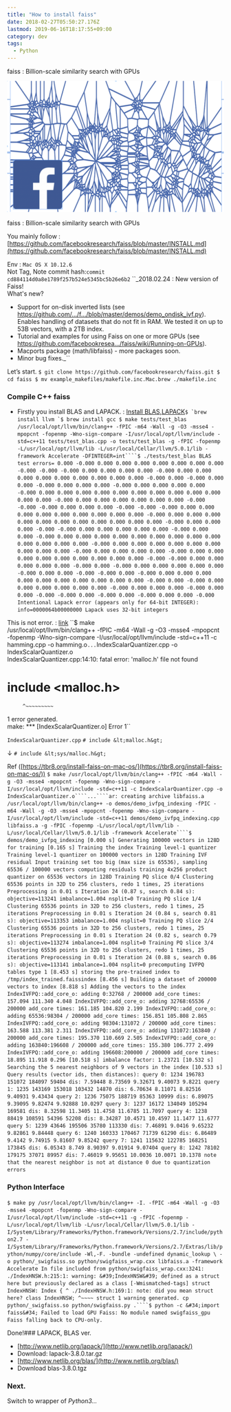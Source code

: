 ```yaml
---
title: "How to install faiss"
date: 2018-02-27T05:50:27.176Z
lastmod: 2019-06-16T18:17:55+09:00
category: dev
tags:
  - Python
---
```


faiss : Billion-scale similarity search with GPUs

![image](/posts/2018-02-27_how-to-install-faiss/images/1.png)

faiss : Billion-scale similarity search with GPUs

You mainly follow : [https://github.com/facebookresearch/faiss/blob/master/INSTALL.md](https://github.com/facebookresearch/faiss/blob/master/INSTALL.md)

Env : `Mac OS X 10.12.6`  
Not Tag, Note commit hash:`commit cd884114d0a8e1789f257b524e5345bc5b26e6b2`
``\_2018.02.24 : New version of Faiss!  
What&#39;s new?

- Support for on-disk inverted lists (see https://github.com/…/f…/blob/master/demos/demo_ondisk_ivf.py). Enables handling of datasets that do not fit in RAM. We tested it on up to 53B vectors, with a 2TB index.
- Tutorial and examples for using Faiss on one or more GPUs (see https://github.com/facebookresea…/faiss/wiki/Running-on-GPUs).
- Macports package (math/libfaiss) - more packages soon.
- Minor bug fixes.\_``

Let’s start.
`$ git clone https://github.com/facebookresearch/faiss.git $ cd faiss $ mv example_makefiles/makefile.inc.Mac.brew ./makefile.inc`

### Compile C++ faiss

- Firstly you install BLAS and LAPACK. : [Install BLAS,LAPACK](https://pheiter.wordpress.com/2012/09/04/howto-installing-lapack-and-blas-on-mac-os/)`` $ `brew install llvm `$ brew install gcc $ make tests/test_blas /usr/local/opt/llvm/bin/clang++ -fPIC -m64 -Wall -g -O3 -msse4 -mpopcnt -fopenmp -Wno-sign-compare -I/usr/local/opt/llvm/include -std=c++11 tests/test_blas.cpp -o tests/test_blas -g -fPIC -fopenmp -L/usr/local/opt/llvm/lib -L/usr/local/Cellar/llvm/5.0.1/lib -framework Accelerate -DFINTEGER=int````$ ./tests/test_blas BLAS test errors= 0.000 -0.000 0.000 0.000 0.000 0.000 0.000 0.000 0.000 -0.000 -0.000 -0.000 0.000 0.000 0.000 0.000 -0.000 0.000 0.000 0.000 0.000 0.000 0.000 0.000 0.000 0.000 -0.000 0.000 -0.000 0.000 0.000 -0.000 0.000 0.000 0.000 -0.000 0.000 0.000 0.000 0.000 -0.000 0.000 0.000 0.000 0.000 0.000 0.000 0.000 0.000 0.000 0.000 0.000 0.000 -0.000 0.000 0.000 0.000 0.000 0.000 0.000 -0.000 -0.000 -0.000 0.000 0.000 0.000 -0.000 -0.000 -0.000 0.000 0.000 0.000 0.000 0.000 0.000 0.000 0.000 0.000 -0.000 0.000 0.000 0.000 0.000 0.000 0.000 0.000 0.000 0.000 0.000 0.000 -0.000 0.000 0.000 0.000 -0.000 -0.000 0.000 0.000 0.000 0.000 0.000 -0.000 0.000 0.000 -0.000 0.000 0.000 0.000 0.000 0.000 0.000 0.000 0.000 0.000 0.000 0.000 0.000 0.000 -0.000 0.000 0.000 0.000 0.000 0.000 0.000 0.000 0.000 0.000 -0.000 0.000 0.000 0.000 0.000 -0.000 0.000 0.000 0.000 0.000 0.000 0.000 0.000 0.000 0.000 -0.000 -0.000 0.000 0.000 0.000 0.000 0.000 -0.000 0.000 -0.000 0.000 0.000 0.000 0.000 0.000 -0.000 0.000 0.000 -0.000 -0.000 0.000 -0.000 0.000 0.000 0.000 0.000 0.000 0.000 0.000 0.000 0.000 0.000 -0.000 0.000 -0.000 0.000 0.000 0.000 0.000 0.000 0.000 -0.000 0.000 0.000 0.000 -0.000 0.000 0.000 -0.000 -0.000 0.000 -0.000 0.000 -0.000 0.000 0.000 -0.000 Intentional Lapack error (appears only for 64-bit INTEGER): info=0000064b00000000 Lapack uses 32-bit integers ``

This is not error. : [link](https://github.com/facebookresearch/faiss/issues/101)
``\$ make  
/usr/local/opt/llvm/bin/clang++ -fPIC -m64 -Wall -g -O3 -msse4 -mpopcnt -fopenmp -Wno-sign-compare -I/usr/local/opt/llvm/include -std=c++11 -c hamming.cpp -o hamming.o`...`IndexScalarQuantizer.cpp -o IndexScalarQuantizer.o  
IndexScalarQuantizer.cpp:14:10: fatal error: &#39;malloc.h&#39; file not found

# include &lt;malloc.h&gt;

         ^~~~~~~~~~

1 error generated.  
make: \*\*\* [IndexScalarQuantizer.o] Error 1``

`IndexScalarQuantizer.cpp`
`# include &lt;malloc.h&gt;`

↓
`# include &lt;sys/malloc.h&gt;`

Ref ([https://tbr8.org/install-faiss-on-mac-os/](https://tbr8.org/install-faiss-on-mac-os/))
` $ make /usr/local/opt/llvm/bin/clang++ -fPIC -m64 -Wall -g -O3 -msse4 -mpopcnt -fopenmp -Wno-sign-compare -I/usr/local/opt/llvm/include -std=c++11 -c IndexScalarQuantizer.cpp -o IndexScalarQuantizer.o````...````ar: creating archive libfaiss.a /usr/local/opt/llvm/bin/clang++ -o demos/demo_ivfpq_indexing -fPIC -m64 -Wall -g -O3 -msse4 -mpopcnt -fopenmp -Wno-sign-compare -I/usr/local/opt/llvm/include -std=c++11 demos/demo_ivfpq_indexing.cpp libfaiss.a -g -fPIC -fopenmp -L/usr/local/opt/llvm/lib -L/usr/local/Cellar/llvm/5.0.1/lib -framework Accelerate````$ demos/demo_ivfpq_indexing [0.000 s] Generating 100000 vectors in 128D for training [0.165 s] Training the index Training level-1 quantizer Training level-1 quantizer on 100000 vectors in 128D Training IVF residual Input training set too big (max size is 65536), sampling 65536 / 100000 vectors computing residuals training 4x256 product quantizer on 65536 vectors in 128D Training PQ slice 0/4 Clustering 65536 points in 32D to 256 clusters, redo 1 times, 25 iterations Preprocessing in 0.01 s Iteration 24 (0.87 s, search 0.84 s): objective=113241 imbalance=1.004 nsplit=0 Training PQ slice 1/4 Clustering 65536 points in 32D to 256 clusters, redo 1 times, 25 iterations Preprocessing in 0.01 s Iteration 24 (0.84 s, search 0.81 s): objective=113353 imbalance=1.004 nsplit=0 Training PQ slice 2/4 Clustering 65536 points in 32D to 256 clusters, redo 1 times, 25 iterations Preprocessing in 0.01 s Iteration 24 (0.82 s, search 0.79 s): objective=113274 imbalance=1.004 nsplit=0 Training PQ slice 3/4 Clustering 65536 points in 32D to 256 clusters, redo 1 times, 25 iterations Preprocessing in 0.01 s Iteration 24 (0.88 s, search 0.86 s): objective=113141 imbalance=1.004 nsplit=0 precomputing IVFPQ tables type 1 [8.453 s] storing the pre-trained index to /tmp/index_trained.faissindex [8.456 s] Building a dataset of 200000 vectors to index [8.818 s] Adding the vectors to the index IndexIVFPQ::add_core_o: adding 0:32768 / 200000 add_core times: 157.094 111.340 4.048 IndexIVFPQ::add_core_o: adding 32768:65536 / 200000 add_core times: 161.185 104.820 2.199 IndexIVFPQ::add_core_o: adding 65536:98304 / 200000 add_core times: 156.851 105.808 2.865 IndexIVFPQ::add_core_o: adding 98304:131072 / 200000 add_core times: 163.588 113.381 2.311 IndexIVFPQ::add_core_o: adding 131072:163840 / 200000 add_core times: 195.370 110.669 2.505 IndexIVFPQ::add_core_o: adding 163840:196608 / 200000 add_core times: 155.380 106.777 2.499 IndexIVFPQ::add_core_o: adding 196608:200000 / 200000 add_core times: 18.895 11.918 0.296 [10.518 s] imbalance factor: 1.23721 [10.532 s] Searching the 5 nearest neighbors of 9 vectors in the index [10.533 s] Query results (vector ids, then distances): query 0: 1234 196783 151072 184097 59404 dis: 7.59448 8.73569 9.32671 9.40073 9.8221 query 1: 1235 143169 153018 103432 14870 dis: 6.70634 8.11071 8.82516 9.40931 9.43434 query 2: 1236 75075 188719 85363 10999 dis: 6.89075 9.39095 9.82474 9.92888 10.0297 query 3: 1237 16172 134049 105294 169581 dis: 8.32598 11.3405 11.4758 11.6785 11.7097 query 4: 1238 88419 108591 54396 52208 dis: 8.34287 10.4571 10.4597 11.1477 11.6777 query 5: 1239 43646 195506 35780 113330 dis: 7.46891 9.0416 9.65232 9.82861 9.84448 query 6: 1240 160333 170467 71739 61290 dis: 6.86489 9.4142 9.74915 9.81607 9.85242 query 7: 1241 115632 122785 168251 173845 dis: 6.05343 8.749 8.90397 9.01914 9.07404 query 8: 1242 78102 179175 37071 89957 dis: 7.46019 9.95651 10.0036 10.0071 10.1378 note that the nearest neighbor is not at distance 0 due to quantization errors `

### Python Interface

` $ make py /usr/local/opt/llvm/bin/clang++ -I. -fPIC -m64 -Wall -g -O3 -msse4 -mpopcnt -fopenmp -Wno-sign-compare -I/usr/local/opt/llvm/include -std=c++11 -g -fPIC -fopenmp -L/usr/local/opt/llvm/lib -L/usr/local/Cellar/llvm/5.0.1/lib -I/System/Library/Frameworks/Python.framework/Versions/2.7/include/python2.7 -I/System/Library/Frameworks/Python.framework/Versions/2.7/Extras/lib/python/numpy/core/include -Wl,-F. -bundle -undefined dynamic_lookup \ -o python/_swigfaiss.so python/swigfaiss_wrap.cxx libfaiss.a -framework Accelerate In file included from python/swigfaiss_wrap.cxx:3241: ./IndexHNSW.h:215:1: warning: &#39;IndexHNSW&#39; defined as a struct here but previously declared as a class [-Wmismatched-tags] struct IndexHNSW: Index { ^ ./IndexHNSW.h:169:1: note: did you mean struct here? class IndexHNSW; ^~~~~ struct 1 warning generated. cp python/_swigfaiss.so python/swigfaiss.py .````$ python -c &#34;import faiss&#34; Failed to load GPU Faiss: No module named swigfaiss_gpu Faiss falling back to CPU-only. `

Done!### LAPACK, BLAS ver.

- [http://www.netlib.org/lapack/](http://www.netlib.org/lapack/)
- Download: lapack-3.8.0.tar.gz
- [http://www.netlib.org/blas/](http://www.netlib.org/blas/)
- Download blas-3.8.0.tgz

### Next.

Switch to wrapper of _Python3…_
